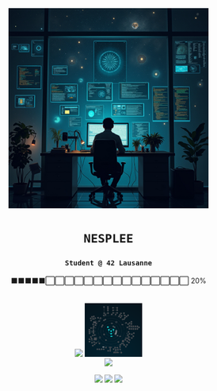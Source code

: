 <div align="center">
  <img src="Images/header.jpg" alt="Header" width="80%"/>

  # `NESPLEE`
  
  ### `Student @ 42 Lausanne`
  ⬛⬛⬛⬛⬛⬜⬜⬜⬜⬜⬜⬜⬜⬜⬜⬜⬜⬜⬜⬜ 20%

  <br>

  <img src="https://badge.mediaplus.ma/darkblue/dinguyen?1337Badge=off&UM6P=off" width="350"/>
  <img src="Images/Holy_Graph.png" alt="Header" width="23%"/>

  <br>

  <img height="150em" src="https://github-readme-stats.vercel.app/api?username=Nesplee&hide=stars&count_private=true&show_icons=true&theme=graywhite&hide_border=true&hide_title=true"/>

  <p>
    <img src="https://img.shields.io/badge/-C-grey?style=flat&logo=c"/>
    <img src="https://img.shields.io/badge/-Shell-grey?style=flat&logo=gnu-bash"/>
    <img src="https://img.shields.io/badge/-Git-grey?style=flat&logo=git"/>
  </p>
</div>
